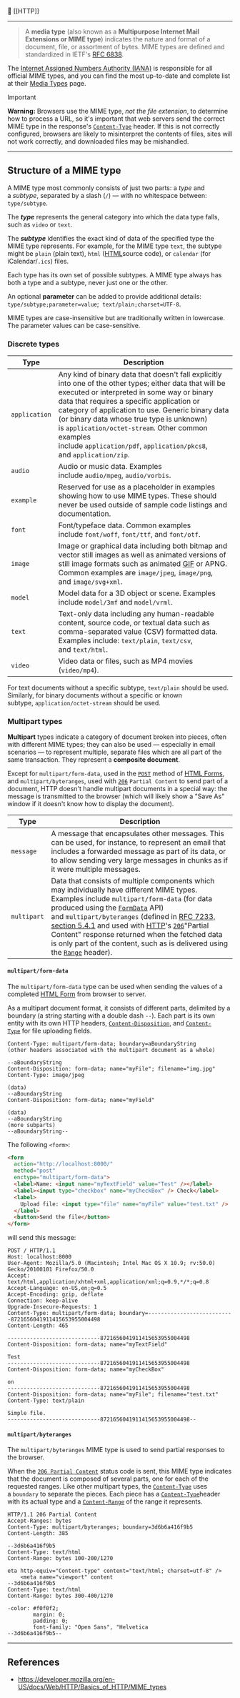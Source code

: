 🔗 [[HTTP]]

----
> A **media type** (also known as a **Multipurpose Internet Mail Extensions or MIME type**) indicates the nature and format of a document, file, or assortment of bytes. MIME types are defined and standardized in IETF's [RFC 6838](https://datatracker.ietf.org/doc/html/rfc6838).

The [Internet Assigned Numbers Authority (IANA)](https://www.iana.org/) is responsible for all official MIME types, and you can find the most up-to-date and complete list at their [Media Types](https://www.iana.org/assignments/media-types/media-types.xhtml) page.

> [!important]
> **Warning:** Browsers use the MIME type, _not the file extension_, to determine how to process a URL, so it's important that web servers send the correct MIME type in the response's [`Content-Type`](https://developer.mozilla.org/en-US/docs/Web/HTTP/Headers/Content-Type) header. If this is not correctly configured, browsers are likely to misinterpret the contents of files, sites will not work correctly, and downloaded files may be mishandled.

----
## Structure of a MIME type
A MIME type most commonly consists of just two parts: a _type_ and a _subtype_, separated by a slash (`/`) — with no whitespace between: `type/subtype`.

The **_type_** represents the general category into which the data type falls, such as `video` or `text`.

The **_subtype_** identifies the exact kind of data of the specified type the MIME type represents. For example, for the MIME type `text`, the subtype might be `plain` (plain text), `html` ([HTML](https://developer.mozilla.org/en-US/docs/Glossary/HTML)source code), or `calendar` (for iCalendar/`.ics`) files.

Each type has its own set of possible subtypes. A MIME type always has both a type and a subtype, never just one or the other.

An optional **parameter** can be added to provide additional details: `type/subtype;parameter=value`;  `text/plain;charset=UTF-8`.

MIME types are case-insensitive but are traditionally written in lowercase. The parameter values can be case-sensitive.

### Discrete types
| Type | Description |
| ---- | ---- |
| `application` | Any kind of binary data that doesn't fall explicitly into one of the other types; either data that will be executed or interpreted in some way or binary data that requires a specific application or category of application to use. Generic binary data (or binary data whose true type is unknown) is `application/octet-stream`. Other common examples include `application/pdf`, `application/pkcs8`, and `application/zip`. |
| `audio` | Audio or music data. Examples include `audio/mpeg`, `audio/vorbis`. |
| `example` | Reserved for use as a placeholder in examples showing how to use MIME types. These should never be used outside of sample code listings and documentation. |
| `font` | Font/typeface data. Common examples include `font/woff`, `font/ttf`, and `font/otf`. |
| `image` | Image or graphical data including both bitmap and vector still images as well as animated versions of still image formats such as animated [GIF](https://developer.mozilla.org/en-US/docs/Glossary/GIF) or APNG. Common examples are `image/jpeg`, `image/png`, and `image/svg+xml`. |
| `model` | Model data for a 3D object or scene. Examples include `model/3mf` and `model/vrml`. |
| `text` | Text-only data including any human-readable content, source code, or textual data such as comma-separated value (CSV) formatted data. Examples include: `text/plain`, `text/csv`, and `text/html`. |
| `video` | Video data or files, such as MP4 movies (`video/mp4`). |
For text documents without a specific subtype, `text/plain` should be used. Similarly, for binary documents without a specific or known subtype, `application/octet-stream` should be used.

### Multipart types
**Multipart** types indicate a category of document broken into pieces, often with different MIME types; they can also be used — especially in email scenarios — to represent multiple, separate files which are all part of the same transaction. They represent a **composite document**.

Except for `multipart/form-data`, used in the [`POST`](https://developer.mozilla.org/en-US/docs/Web/HTTP/Methods/POST) method of [HTML Forms](https://developer.mozilla.org/en-US/docs/Learn/Forms), and `multipart/byteranges`, used with [`206`](https://developer.mozilla.org/en-US/docs/Web/HTTP/Status/206) `Partial Content` to send part of a document, HTTP doesn't handle multipart documents in a special way: the message is transmitted to the browser (which will likely show a "Save As" window if it doesn't know how to display the document).

| Type | Description |
| ---- | ---- |
| `message` | A message that encapsulates other messages. This can be used, for instance, to represent an email that includes a forwarded message as part of its data, or to allow sending very large messages in chunks as if it were multiple messages. |
| `multipart` | Data that consists of multiple components which may individually have different MIME types. Examples include `multipart/form-data` (for data produced using the [`FormData`](https://developer.mozilla.org/en-US/docs/Web/API/FormData) API) and `multipart/byteranges` (defined in [RFC 7233, section 5.4.1](https://datatracker.ietf.org/doc/html/rfc7233#section-5.4.1) and used with [HTTP](https://developer.mozilla.org/en-US/docs/Glossary/HTTP)'s [`206`](https://developer.mozilla.org/en-US/docs/Web/HTTP/Status/206)"Partial Content" response returned when the fetched data is only part of the content, such as is delivered using the [`Range`](https://developer.mozilla.org/en-US/docs/Web/HTTP/Headers/Range) header). |
#### `multipart/form-data`
The `multipart/form-data` type can be used when sending the values of a completed [HTML Form](https://developer.mozilla.org/en-US/docs/Learn/Forms) from browser to server.

As a multipart document format, it consists of different parts, delimited by a boundary (a string starting with a double dash `--`). Each part is its own entity with its own HTTP headers, [`Content-Disposition`](https://developer.mozilla.org/en-US/docs/Web/HTTP/Headers/Content-Disposition), and [`Content-Type`](https://developer.mozilla.org/en-US/docs/Web/HTTP/Headers/Content-Type) for file uploading fields.

```
Content-Type: multipart/form-data; boundary=aBoundaryString
(other headers associated with the multipart document as a whole)

--aBoundaryString
Content-Disposition: form-data; name="myFile"; filename="img.jpg"
Content-Type: image/jpeg

(data)
--aBoundaryString
Content-Disposition: form-data; name="myField"

(data)
--aBoundaryString
(more subparts)
--aBoundaryString--
```

The following `<form>`:

```html
<form
  action="http://localhost:8000/"
  method="post"
  enctype="multipart/form-data">
  <label>Name: <input name="myTextField" value="Test" /></label>
  <label><input type="checkbox" name="myCheckBox" /> Check</label>
  <label>
    Upload file: <input type="file" name="myFile" value="test.txt" />
  </label>
  <button>Send the file</button>
</form>
```

will send this message:

```http
POST / HTTP/1.1
Host: localhost:8000
User-Agent: Mozilla/5.0 (Macintosh; Intel Mac OS X 10.9; rv:50.0) Gecko/20100101 Firefox/50.0
Accept: text/html,application/xhtml+xml,application/xml;q=0.9,*/*;q=0.8
Accept-Language: en-US,en;q=0.5
Accept-Encoding: gzip, deflate
Connection: keep-alive
Upgrade-Insecure-Requests: 1
Content-Type: multipart/form-data; boundary=---------------------------8721656041911415653955004498
Content-Length: 465

-----------------------------8721656041911415653955004498
Content-Disposition: form-data; name="myTextField"

Test
-----------------------------8721656041911415653955004498
Content-Disposition: form-data; name="myCheckBox"

on
-----------------------------8721656041911415653955004498
Content-Disposition: form-data; name="myFile"; filename="test.txt"
Content-Type: text/plain

Simple file.
-----------------------------8721656041911415653955004498--
```

#### `multipart/byteranges`

The `multipart/byteranges` MIME type is used to send partial responses to the browser.

When the [`206 Partial Content`](https://developer.mozilla.org/en-US/docs/Web/HTTP/Status/206) status code is sent, this MIME type indicates that the document is composed of several parts, one for each of the requested ranges. Like other multipart types, the [`Content-Type`](https://developer.mozilla.org/en-US/docs/Web/HTTP/Headers/Content-Type) uses a `boundary` to separate the pieces. Each piece has a [`Content-Type`](https://developer.mozilla.org/en-US/docs/Web/HTTP/Headers/Content-Type)header with its actual type and a [`Content-Range`](https://developer.mozilla.org/en-US/docs/Web/HTTP/Headers/Content-Range) of the range it represents.

```http
HTTP/1.1 206 Partial Content
Accept-Ranges: bytes
Content-Type: multipart/byteranges; boundary=3d6b6a416f9b5
Content-Length: 385

--3d6b6a416f9b5
Content-Type: text/html
Content-Range: bytes 100-200/1270

eta http-equiv="Content-type" content="text/html; charset=utf-8" />
    <meta name="viewport" content
--3d6b6a416f9b5
Content-Type: text/html
Content-Range: bytes 300-400/1270

-color: #f0f0f2;
        margin: 0;
        padding: 0;
        font-family: "Open Sans", "Helvetica
--3d6b6a416f9b5--
```

----
## References
- https://developer.mozilla.org/en-US/docs/Web/HTTP/Basics_of_HTTP/MIME_types